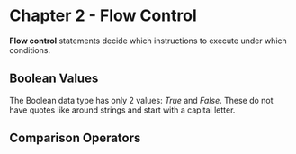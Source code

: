 # Chapter 2 - Flow Control

**Flow control** statements decide which instructions to execute under which conditions.

## Boolean Values
The Boolean data type has only 2 values: *True* and *False*. These do not have quotes like around strings and start with a capital letter.

## Comparison Operators
